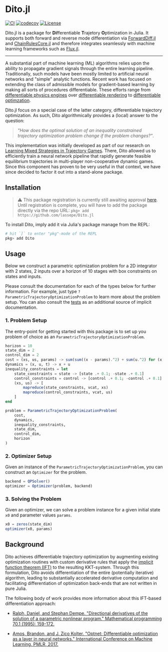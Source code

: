 # Dito.jl

[![CI](https://github.com/lassepe/Dito.jl/actions/workflows/ci.yml/badge.svg)](https://github.com/lassepe/Dito.jl/actions/workflows/ci.yml)
[![codecov](https://codecov.io/gh/lassepe/Dito.jl/branch/main/graph/badge.svg?token=i1g7Vf5xOY)](https://codecov.io/gh/lassepe/Dito.jl)
[![License](https://img.shields.io/badge/license-MIT-blue)](https://opensource.org/licenses/MIT)

Dito.jl is a package for **Di**fferentiable **T**rajetory **O**ptimization in Julia. It supports both forward and reverse mode differentiation via [ForwardDiff.jl](https://github.com/JuliaDiff/ForwardDiff.jl) and [ChainRulesCore.jl](https://github.com/JuliaDiff/ChainRulesCore.jl) and therefore integrates seamlessly with machine learning frameworks such as [Flux.jl](https://github.com/FluxML/Flux.jl).

---

A substantial part of machine learning (ML) algorithms relies upon the ability to propagate gradient signals through the entire learning pipeline.
Traditionally, such models have been mostly limited to artificial neural networks and "simple" analytic functions.
Recent work has focused on extending the class of admissible models for gradient-based learning by making all sorts of procedures differentiable.
These efforts range from [differentiable physics engines](https://arxiv.org/pdf/2103.16021.pdf) over [differentiable rendering](https://arxiv.org/pdf/2006.12057.pdf?ref=https://githubhelp.com) to [differentiable optimzation](https://arxiv.org/pdf/1703.00443.pdf).

Dito.jl focus on a special case of the latter category, differentiable trajectory optimization.
As such, Dito algorithmically provides a (local) answer to the question:

> *"How does the optimal solution of an inequality constrained trajectory optimization problem change if the problem changes?"*.

This implementation was initially developed as part of our research on [Learning Mixed Strategies in Trajectory Games](https://arxiv.org/pdf/2205.00291.pdf).
There, Dito allowed us to efficiently train a neural network pipeline that rapidly generate feasible equilibrium trajectories in multi-player non-cooperative dynamic games.
Since this component has proven to be very useful in that context, we have since decided to factor it out into a stand-alone package.

## Installation

> :warning: This package registration is currently still awaiting approval [here](https://github.com/JuliaRegistries/General/pull/60893). Until registration is complete, you will have to add the package directly via the repo URL:
> `pkg> add https://github.com/lassepe/Dito.jl`

To install Dito, imply add it via Julia's package manage from the REPL:

```julia
# hit `]` to enter "pkg"-mode of the REPL
pkg> add Dito
```
## Usage

Below we construct a parametric optimization problem for a 2D integrator with 2 states, 2 inputs
over a horizon of 10 stages with box constraints on states and inputs.

Please consult the documentation for each of the types below for further information. For example, just type `?ParametricTrajectoryOptimizationProblem` to learn more about the problem setup.
You can also consult the [tests](test/runtests.jl) as an additional source of implicit documentation.

### 1. Problem Setup

The entry-point for getting started with this package is to set up you problem of choice as an `ParametricTrajectoryOptimizationProblem`.


```julia
horizon = 10
state_dim = 2
control_dim = 2
cost = (xs, us, params) -> sum(sum((x - params).^2) + sum(u.^2) for (x, u) in zip(xs, us))
dynamics = (x, u, t) -> x + u
inequality_constraints = let
    state_constraints = state -> [state .+ 0.1; -state .+ 0.1]
    control_constraints = control -> [control .+ 0.1; -control .+ 0.1]
    (xs, us) -> [
        mapreduce(state_constraints, vcat, xs)
        mapreduce(control_constraints, vcat, us)
    ]
end

problem = ParametricTrajectoryOptimizationProblem(
    cost,
    dynamics,
    inequality_constraints,
    state_dim,
    control_dim,
    horizon
)

```

### 2. Optimizer Setup

Given an instance of the `ParametricTrajectoryOptimizationProblem`, you can construct an `Optimizer` for the problem.

```julia
backend = QPSolver()
optimizer = Optimizer(problem, backend)
```

### 3. Solving the Problem

Given an optimizer, we can solve a problem instance for a given initial state `x0` and parameter values `params`.

```julia
x0 = zeros(state_dim)
optimizer(x0, params)
```

## Background

Dito achieves differentiable trajectory optimization by augmenting existing optimization routines with custom derivative rules that apply the [implicit function theorem (IFT)](https://en.wikipedia.org/wiki/Implicit_function_theorem) to the resulting KKT-system.
Through this formulation, Dito avoids differentiation of the entire (potentially iterative) algorithm, leading to substantially accelerated derivative computation and facilitating differentiation of optimization back-ends that are not written in pure Julia.

The following body of work provides more information about this IFT-based differentiation approach:

- [Ralph, Daniel, and Stephan Dempe. "Directional derivatives of the solution of a parametric nonlinear program." Mathematical programming 70.1 (1995): 159-172.](https://link.springer.com/content/pdf/10.1007/BF01585934.pdf)

- [Amos, Brandon, and J. Zico Kolter. "Optnet: Differentiable optimization as a layer in neural networks." International Conference on Machine Learning. PMLR, 2017.](https://arxiv.org/pdf/1703.00443.pdf)
